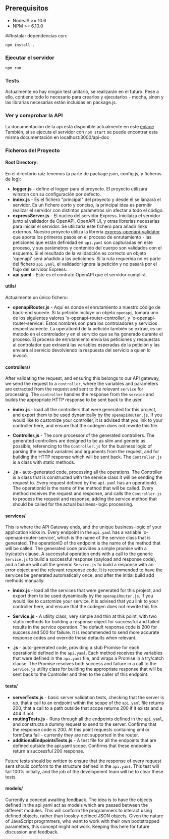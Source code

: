 
## Prerequisitos
- NodeJS >= 10.6
- NPM >= 6.10.0

##Instalar dependencias con:
```
npm install .
```
### Ejecutar el servidor
```
npm run
```


### Tests
Actualmente no hay ningún test unitario, se realizarán en el futuro.
Pese a ello, contiene todo lo necesario para crearlos y ejecutarlos - 
mocha, sinon y las librarias necesarias están incluidas en package.js.


### Ver y comprobar la API
La documentación de la api está disponible actualmente en este [enlace](https://unizar-30226-2021-13.github.io/UniTrivia_backend/)
También, si se ejecuta el servidor con ```npm start``` se puede encontrar esta misma documentación en localhost:3000/api-doc


### Ficheros del Proyecto
#### Root Directory:
En el directorio raiz tenemos (a parte de package.json, config.js, y ficheros de log):
- **logger.js** - define el logger para el proyecto. El proyecto utilizará winston con su
  configuración por defecto.
- **index.js** - Es el fichero "principal" del proyecto y desde él se lanzará el servidor.
  Es un fichero corto y conciso, la principal idea es permitir realizar el servidor con distintos
  parámetros sin afectar a todo el código.
- **expressServer.js** - El nucleo del servidor Express. Inicilaiza el servidor junto al validador
  de OpenAPI, OpenAPI UI, y otras librerias necesarias para iniciar el servidor. Se utilizaría este
  fichero para añadir links externos. Nuestro proyecto utiliza la librería
  [express-openapi-validator](https://www.npmjs.com/package/express-openapi-validator) que aporta los
  primeros pasos en el proceso de enrutamiento - las peticiones que están definidad en `api.yaml` son
  capturadas en este proceso, y sus parámetros y contenido del cuerpo son validados con el esquema.
  Si el resultado de la validadción es correcto un objeto 'openapi' será añadido a las peticiones. Si la
  ruta requerida no es parte del fichero `api.yaml`, el validador ignora la petición y no pasará por el
  flujo del servidor Express.
- **api.yaml** - Este es el contrato OpenAPI que el servidor cumplirá.

#### utils/
Actualmente un único fichero:

- **openapiRouter.js** - Aquí es donde el enrutamiento a nuestro código de back-end sucede. Si la petición
  incluye un objeto ```openapi```, tomará uno de los siguientes valores 'x-openapi-router-controller', y
  'x-openapi-router-service'. Estos nombres son para los controladores y servicios respectivamente.
  La operationId de la petición también se extrae, es un metodo en el controlador y en el servicio que se
  ha generado durante el proceso. El proceso de enrutamiento envía las peticiones y respuestas al controlador
  que extraerá las variables esperadas de la petición y las enviará al servicio devolviendo la respuesta
  del servicio a quien lo invocó.

#### controllers/
After validating the request, and ensuring this belongs to our API gateway, we send the request to a `controller`, where the variables and parameters are extracted from the request and sent to the relevant `service` for processing. The `controller` handles the response from the `service` and builds the appropriate HTTP response to be sent back to the user.

- **index.js** - load all the controllers that were generated for this project, and export them to be used dynamically by the `openapiRouter.js`. If you would like to customize your controller, it is advised that you link to your controller here, and ensure that the codegen does not rewrite this file.

- **Controller.js** - The core processor of the generated controllers. The generated controllers are designed to be as slim and generic as possible, referencing to the `Controller.js` for the business logic of parsing the needed variables and arguments from the request, and for building the HTTP response which will be sent back. The `Controller.js` is a class with static methods.

- **.js** - auto-generated code, processing all the operations. The Controller is a class that is constructed with the service class it will be sending the request to. Every request defined by the `api.yaml`  has an operationId. The operationId is the name of the method that will be called. Every method receives the request and response, and calls the `Controller.js` to process the request and response, adding the service method that should be called for the actual business-logic processing.

#### services/
This is where the API Gateway ends, and the unique business-logic of your application kicks in. Every endpoint in the `api.yaml` has a variable 'x-openapi-router-service', which is the name of the service class that is generated. The operationID of the endpoint is the name of the method that will be called. The generated code provides a simple promise with a try/catch clause. A successful operation ends with a call to the generic `Service.js` to build a successful response (payload and response code), and a failure will call the generic `Service.js` to build a response with an error object and the relevant response code. It is recommended to have the services be generated automatically once, and after the initial build add methods manually.

- **index.js** - load all the services that were generated for this project, and export them to be used dynamically by the `openapiRouter.js`. If you would like to customize your service, it is advised that you link to your controller here, and ensure that the codegen does not rewrite this file.

- **Service.js** - A utility class, very simple and thin at this point, with two static methods for building a response object for successful and failed results in the service operation. The default response code is 200 for success and 500 for failure. It is recommended to send more accurate response codes and override these defaults when relevant.

- **.js** - auto-generated code, providing a stub Promise for each operationId defined in the `api.yaml`. Each method receives the variables that were defined in the `api.yaml` file, and wraps a Promise in a try/catch clause. The Promise resolves both success and failure in a call to the `Service.js` utility class for building the appropriate response that will be sent back to the Controller and then to the caller of this endpoint.

#### tests/
- **serverTests.js** - basic server validation tests, checking that the server is up, that a call to an endpoint within the scope of the `api.yaml` file returns 200, that a call to a path outside that scope returns 200 if it exists and a 404 if not.
- **routingTests.js** - Runs through all the endpoints defined in the `api.yaml`, and constructs a dummy request to send to the server. Confirms that the response code is 200. At this point requests containing xml or formData fail - currently they are not supported in the router.
- **additionalEndpointsTests.js** - A test file for all the endpoints that are defined outside the api.yaml scope. Confirms that these endpoints return a successful 200 response.


Future tests should be written to ensure that the response of every request sent should conform to the structure defined in the `api.yaml`. This test will fail 100% initially, and the job of the development team will be to clear these tests.


#### models/
Currently a concept awaiting feedback. The idea is to have the objects defined in the api.yaml act as models which are passed between the different modules. This will conform the programmers to interact using defined objects, rather than loosley-defined JSON objects. Given the nature of JavaScript progrmmers, who want to work with their own bootstrapped parameters, this concept might not work. Keeping this here for future discussion and feedback.
